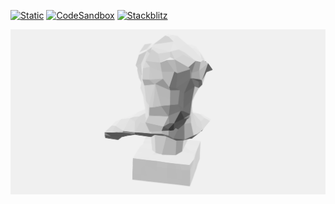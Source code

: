 [![Static](https://img.shields.io/badge/demo-%23646CFF.svg?logo=html5&logoColor=white)](https://pmndrs.github.io/examples/progressive-loading-states-with-suspense)
[![CodeSandbox](https://img.shields.io/badge/codesandbox-040404?logo=codesandbox&logoColor=DBDBDB)](https://codesandbox.io/s/github/pmndrs/examples/tree/main/demos/progressive-loading-states-with-suspense)
[![Stackblitz](https://img.shields.io/badge/stackblitz-fff?logo=Stackblitz&logoColor=1389FD)](https://stackblitz.com/github/pmndrs/examples/tree/main/demos/progressive-loading-states-with-suspense)

![](thumbnail.png)
